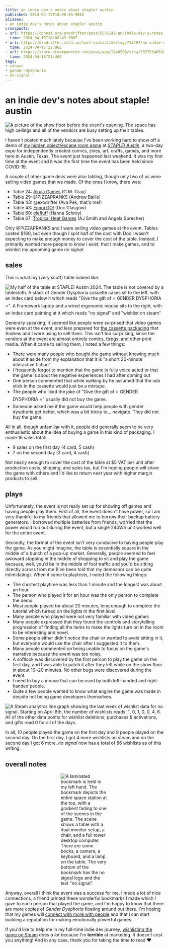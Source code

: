 ```yaml
---
title: an indie dev's notes about staple! austin
published: 2024-04-15T18:08:49.906Z
aliases:
- an indie dev's notes about staple! austin
crossposts:
- url: https://cohost.org/exodrifter/post/5575141-an-indie-dev-s-notes
  time: 2024-04-15T18:08:49.906Z
- url: https://exodrifter.itch.io/lost-contact/devlog/715497/an-indie-devs-notes-about-staple-austin
  time: 2024-04-15T22:06Z
- url: https://store.steampowered.com/news/app/2840590/view/7377534039863777457
  time: 2024-04-15T21:46Z
tags:
- cohost
- gender-dysphoria
- no-signal
---
```


# an indie dev's notes about staple! austin

![A picture of the show floor before the event's opening. The space has high ceilings and all of the vendors are busy setting up their tables.](20240415180849-setup.png)

I haven't posted much lately because I've been working hard to show off a demo of [my hidden object/escape room game](../press-kits/no-signal.md) at _[STAPLE! Austin](https://staple-austin.org/)_, a two-day expo for independently created comics, zines, art, crafts, games, and more here in Austin, Texas. The event just happened last weekend. It was my first time at the event and it was the first time the event has been held since COVID-19.

A couple of other game devs were also tabling, though only two of us were selling video games that we made. Of the ones I know, there was:

- Table 24: [Akula Games](https://www.akula-games.com/) (G.M. Gray)
- Table 29: @PIZZAPRANKS (Andrew Baille)
- Table 43: @exodrifter (Ava Pek, that's me!)
- Table 43: [Ennui GO!](https://doctorglasgow.itch.io/ennui-go-hurricane-heart-beta) (Doc Glasgow)
- Table 60: [elefluff](https://linktr.ee/elefluff) (Hanna Schroy)
- Table 67: [Tropical Heat Games](https://www.tropicalheatstudios.com/) (AJ Smith and Angela Sprecher)

Only @PIZZAPRANKS and I were selling video games at the event. Tables costed $160, but even though I split half of the cost with Doc I wasn't expecting to make enough money to cover the cost of the table. Instead, I primarily wanted more people to know I exist, that I make games, and to wishlist my upcoming game _no signal_.

## sales

This is what my (very scuff) table looked like:

![My half of the table at STAPLE! Austin 2024. The table is not covered by a tablecloth. A stack of Gender Dysphoria cassette cases sit to the left, with an index card below it which reads "Give the gift of ⭐ GENDER DYSPHORIA ⭐". A Framework laptop and a wired ergonomic mouse sits to the right, with an index card pointing at it which reads "no signal" and "wishlist on steam"](20240415180849-table.png)

Generally speaking, it seemed like people were surprised that video games were even at the event, and less prepared for [the cassette packaging](20240319064414.md) that Andrew and I were using to sell them. This isn't too surprising, since the vendors at the event are almost entirely comics, ttrpgs, and other print media. When it came to selling them, I noted a few things:

- There were many people who bought the game without knowing much about it aside from my explanation that it is "a short 20-minute interactive fiction"
- I frequently forgot to mention that the game is fully voice acted or that the game is about the negative experiences I had after coming out
- One person commented that while walking by he assumed that the usb stick in the cassette would just be a mixtape.
- The people who liked the joke of "Give the gift of ⭐ GENDER DYSPHORIA ⭐" usually did not buy the game.
- Someone asked me if the game would help people with gender dysphoria get better, which was a bit tricky to... navigate. They did not buy the game.

All in all, though unfamiliar with it, people did generally seem to be very enthusiastic about the idea of buying a game in this kind of packaging. I made 16 sales total:

- 9 sales on the first day (4 card, 5 cash)
- 7 on the second day (3 card, 4 cash)

Not nearly enough to cover the cost of the table at $5 VAT per unit after production costs, shipping, and sales tax, but I'm hoping people will share the game with others and I'd like to return next year with higher margin products to sell.

## plays

Unfortunately, the event is not really set up for showing off games and having people play them. First of all, the event doesn't have power, so I am very thankful to my friends that allowed me to borrow their backup battery generators. I borrowed multiple batteries from friends, worried that the power would run out during the event, but a single 240Wh unit worked well for the entire event.

Secondly, the format of the event isn't very conducive to having people play the game. As you might imagine, the table is essentially square in the middle of a bunch of a pop-up market. Generally, people seemed to feel awkward stopping in the middle of shopping to sit and play the game because, well, you'd be in the middle of foot traffic and you'd be sitting directly across from me (I've been told that my demeanor can be quite intimidating). When it came to playtests, I noted the following things:

- The shortest playtime was less than 1 minute and the longest was about an hour.
- The person who played it for an hour was the only person to complete the demo.
- Most people played for about 20 minutes, long enough to complete the tutorial which turned on the lights in the first level.
- Many people who played were not very familiar with video games
- Many people expressed that they found the controls and storytelling progression of finding all the items to make the lights turn on in the room to be interesting and novel.
- Some people either didn't notice the chair or wanted to avoid sitting in it, but everyone would use the chair after I suggested it to them.
- Many people commented on being unable to focus on the game's narrative because the event was too noisy.
- A softlock was discovered by the first person to play the game on the first day, and I was able to patch it after they left while on the show floor in about 10~20 minutes. No other bugs were discovered during the event.
- I need to buy a mouse that can be used by both left-handed and right-handed people.
- Quite a few people wanted to know what engine the game was made in despite not being game developers themselves.

![A Steam analytics line graph showing the last week of wishlist data for _no signal_. Starting on April 8th, the number of wishlists reads: 1, 0, 1, 0, 0, 4, 6. All of the other data points for wishlist deletions, purchases & activations, and gifts read 0 for all of the days.](20240415180849-wishlists.png)

In all, 10 people played the game on the first day and 9 people played on the second day. On the first day, I got 4 more wishlists on steam and on the second day I got 6 more. _no signal_ now has a total of 86 wishlists as of this writing.

## overall notes


<div style="width: 30%; margin: 0 auto">

![A laminated bookmark is held in my left hand. The bookmark depicts the entire space station at the top, with a gradient fading to one of the scenes in the game. The scene shows a table with a dual monitor setup, a chair, and a full tower desktop computer. There are some books, a camera, a keyboard, and a lamp on the table. The very bottom of the bookmark has the no signal logo and the text "no signal".](20240415180849-bookmark.png)

</div>

Anyway, overall I think the event was a success for me. I made a lot of nice connections, a friend printed these wonderful bookmarks I made which I gave to each person that played the game, and I'm happy to know that there are more copies of _Gender Dysphoria_ floating around out there. I'm hoping that my games will [connect with more with people](20240318110956.md) and that I can start building a reputation for making emotionally powerful games.

If you'd like to help me in my full-time indie dev journey, [wishlisting the game on Steam](https://store.steampowered.com/app/2840590/no_signal/) does _a lot_ because I'm **terrible** at marketing. It doesn't cost you anything! And in any case, thank you for taking the time to read ❤️
